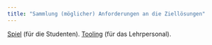```yaml
---
title: "Sammlung (möglicher) Anforderungen an die Ziellösungen"
---
```


[Spiel](requirements_game.md) (für die Studenten).
[Tooling](requirements_tooling.md) (für das Lehrpersonal).
